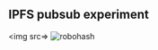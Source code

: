 ## IPFS pubsub experiment

<img src=>
![robohash](https://robohash.org/neuthral.png?height=128 "Logo Title Text 1")